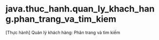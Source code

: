 # java.thuc_hanh.quan_ly_khach_hang.phan_trang_va_tim_kiem
[Thực hành] Quản lý khách hàng: Phân trang và tìm kiếm
